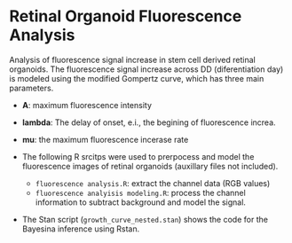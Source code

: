 # Retinal Organoid Fluorescence Analysis

Analysis of fluorescence signal increase in stem cell derived retinal organoids. The fluorescence signal increase across DD (diferentiation day) is modeled using the modified Gompertz curve, which has three main parameters. 

- **A**: maximum fluorescence intensity
- **lambda**: The delay of onset, e.i., the begining of fluorescence increa. 
- **mu**: the maximum fluorescence incerase rate

- The following R srcitps were used to prerpocess and model the fluorescence images of retinal organoids (auxillary files not included).
  - `fluorescence analysis.R`: extract the channel data (RGB values) 
  - `fluorescence analyisis modeling.R`: process the channel information to subtract background and model the signal.

- The Stan script (`growth_curve_nested.stan`) shows the code for the Bayesina inference using Rstan. 
